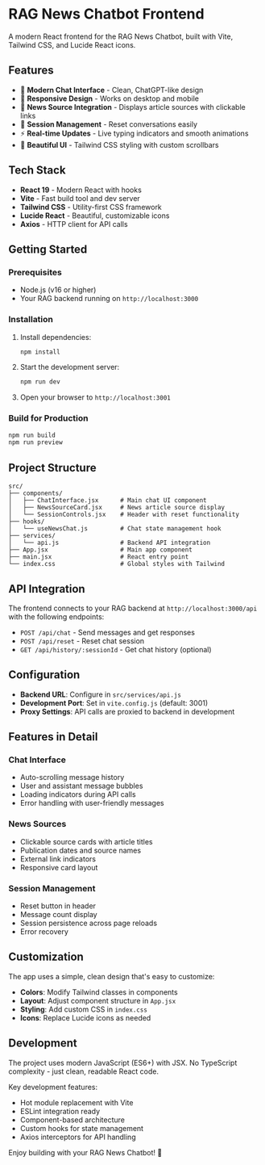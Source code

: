 # RAG News Chatbot Frontend

A modern React frontend for the RAG News Chatbot, built with Vite, Tailwind CSS, and Lucide React icons.

## Features

- 🎯 **Modern Chat Interface** - Clean, ChatGPT-like design
- 📱 **Responsive Design** - Works on desktop and mobile
- 🔗 **News Source Integration** - Displays article sources with clickable links
- 🔄 **Session Management** - Reset conversations easily
- ⚡ **Real-time Updates** - Live typing indicators and smooth animations
- 🎨 **Beautiful UI** - Tailwind CSS styling with custom scrollbars

## Tech Stack

- **React 19** - Modern React with hooks
- **Vite** - Fast build tool and dev server
- **Tailwind CSS** - Utility-first CSS framework
- **Lucide React** - Beautiful, customizable icons
- **Axios** - HTTP client for API calls

## Getting Started

### Prerequisites

- Node.js (v16 or higher)
- Your RAG backend running on `http://localhost:3000`

### Installation

1. Install dependencies:

   ```bash
   npm install
   ```

2. Start the development server:

   ```bash
   npm run dev
   ```

3. Open your browser to `http://localhost:3001`

### Build for Production

```bash
npm run build
npm run preview
```

## Project Structure

```
src/
├── components/
│   ├── ChatInterface.jsx      # Main chat UI component
│   ├── NewsSourceCard.jsx     # News article source display
│   └── SessionControls.jsx    # Header with reset functionality
├── hooks/
│   └── useNewsChat.js         # Chat state management hook
├── services/
│   └── api.js                 # Backend API integration
├── App.jsx                    # Main app component
├── main.jsx                   # React entry point
└── index.css                  # Global styles with Tailwind
```

## API Integration

The frontend connects to your RAG backend at `http://localhost:3000/api` with the following endpoints:

- `POST /api/chat` - Send messages and get responses
- `POST /api/reset` - Reset chat session
- `GET /api/history/:sessionId` - Get chat history (optional)

## Configuration

- **Backend URL**: Configure in `src/services/api.js`
- **Development Port**: Set in `vite.config.js` (default: 3001)
- **Proxy Settings**: API calls are proxied to backend in development

## Features in Detail

### Chat Interface

- Auto-scrolling message history
- User and assistant message bubbles
- Loading indicators during API calls
- Error handling with user-friendly messages

### News Sources

- Clickable source cards with article titles
- Publication dates and source names
- External link indicators
- Responsive card layout

### Session Management

- Reset button in header
- Message count display
- Session persistence across page reloads
- Error recovery

## Customization

The app uses a simple, clean design that's easy to customize:

- **Colors**: Modify Tailwind classes in components
- **Layout**: Adjust component structure in `App.jsx`
- **Styling**: Add custom CSS in `index.css`
- **Icons**: Replace Lucide icons as needed

## Development

The project uses modern JavaScript (ES6+) with JSX. No TypeScript complexity - just clean, readable React code.

Key development features:

- Hot module replacement with Vite
- ESLint integration ready
- Component-based architecture
- Custom hooks for state management
- Axios interceptors for API handling

Enjoy building with your RAG News Chatbot! 🚀

